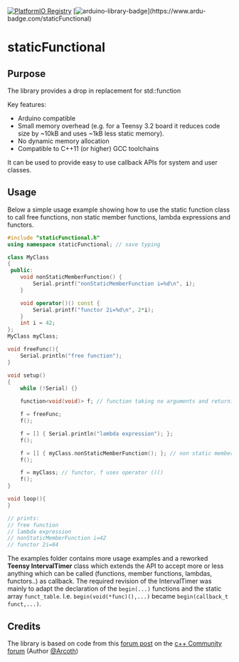 [![PlatformIO Registry](https://badges.registry.platformio.org/packages/luni64/library/staticFunctional.svg)](https://registry.platformio.org/libraries/luni64/staticFunctional)
[![arduino-library-badge](https://www.ardu-badge.com/badge/staticFunctional.svg?)](https://www.ardu-badge.com/staticFunctional)

# staticFunctional

## Purpose
The library provides a drop in replacement for std::function 

Key features:
- Arduino compatible
- Small memory overhead (e.g. for a Teensy 3.2 board it reduces code size by ~10kB and uses ~1kB less static memory).
- No dynamic memory allocation
- Compatible to C++11 (or higher) GCC toolchains

It can be used to provide easy to use callback APIs for system and user classes.

## Usage

Below a simple usage example showing how to use the static function class to call free functions, non static member functions, lambda expressions and functors.
```c++
#include "staticFunctional.h"
using namespace staticFunctional; // save typing

class MyClass
{
 public:
    void nonStaticMemberFunction() {
        Serial.printf("nonStaticMemberFunction i=%d\n", i);
    }

    void operator()() const {
        Serial.printf("functor 2i=%d\n", 2*i);
    }
    int i = 42;
};
MyClass myClass;

void freeFunc(){
    Serial.println("free function");
}

void setup()
{
    while (!Serial) {}

    function<void(void)> f; // function taking no arguments and returning nothing

    f = freeFunc;
    f();

    f = [] { Serial.println("lambda expression"); };
    f();

    f = [] { myClass.nonStaticMemberFunction(); }; // non static member function
    f();

    f = myClass; // functor, f uses operator ()()
    f();
}

void loop(){
}

// prints:
// free function
// lambda expression
// nonStaticMemberFunction i=42
// functor 2i=84
```

The examples folder contains more usage examples and a reworked **Teensy IntervalTimer** class which extends the API to accept more or less anything which can be called (functions, member functions, lambdas, functors..) as callback. The required revision of the IntervalTimer was mainly to adapt the declaration of the `begin(...)` functions and the static array `funct_table`. I.e. `begin(void(*func)(),...)` became `begin(callback_t funct,...)`.


## Credits

The library is based on code from this [forum post](https://www.c-plusplus.net/forum/topic/344451/std-function-und-std-bind-durch-einfachere-eigene-variante-ersetzen-signal-slot/17) on the [c++ Community forum](https://www.c-plusplus.net/forum/) (Author [@Arcoth](https://github.com/Arcoth))


